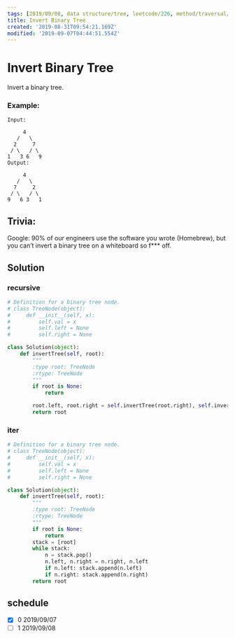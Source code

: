 ```yaml
---
tags: [2019/09/08, data structure/tree, leetcode/226, method/traversal/bfs]
title: Invert Binary Tree
created: '2019-08-31T09:54:21.169Z'
modified: '2019-09-07T04:44:51.554Z'
---
```


# Invert Binary Tree

Invert a binary tree.

### Example:

```
Input:

     4
   /   \
  2     7
 / \   / \
1   3 6   9
Output:

     4
   /   \
  7     2
 / \   / \
9   6 3   1
```

## Trivia:


Google: 90% of our engineers use the software you wrote (Homebrew), but you can’t invert a binary tree on a whiteboard so f*** off.

## Solution

### recursive

```python
# Definition for a binary tree node.
# class TreeNode(object):
#     def __init__(self, x):
#         self.val = x
#         self.left = None
#         self.right = None

class Solution(object):
    def invertTree(self, root):
        """
        :type root: TreeNode
        :rtype: TreeNode
        """
        if root is None:
            return

        root.left, root.right = self.invertTree(root.right), self.invertTree(root.left)
        return root
```

### iter

```python
# Definition for a binary tree node.
# class TreeNode(object):
#     def __init__(self, x):
#         self.val = x
#         self.left = None
#         self.right = None

class Solution(object):
    def invertTree(self, root):
        """
        :type root: TreeNode
        :rtype: TreeNode
        """
        if root is None:
            return
        stack = [root]
        while stack:
            n = stack.pop()
            n.left, n.right = n.right, n.left
            if n.left: stack.append(n.left)
            if n.right: stack.append(n.right)
        return root


```


## schedule

* [x] 0 2019/09/07
* [ ] 1 2019/09/08
